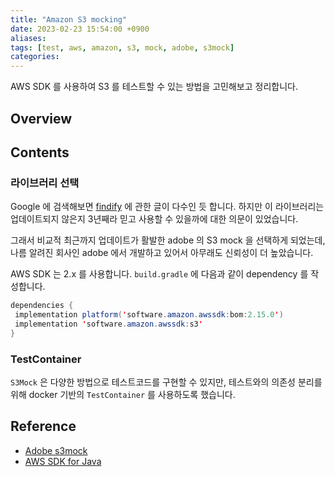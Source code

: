 ```yaml
---
title: "Amazon S3 mocking"
date: 2023-02-23 15:54:00 +0900
aliases: 
tags: [test, aws, amazon, s3, mock, adobe, s3mock]
categories: 
---
```


AWS SDK 를 사용하여 S3 를 테스트할 수 있는 방법을 고민해보고 정리합니다.

## Overview

## Contents

### 라이브러리 선택

Google 에 검색해보면 [findify](https://github.com/findify/s3mock) 에 관한 글이 다수인 듯 합니다. 하지만 이 라이브러리는 업데이트되지 않은지 3년째라 믿고 사용할 수 있을까에 대한 의문이 있었습니다.

그래서 비교적 최근까지 업데이트가 활발한 adobe 의 S3 mock 을 선택하게 되었는데, 나름 알려진 회사인 adobe 에서 개발하고 있어서 아무래도 신뢰성이 더 높았습니다.

AWS SDK 는 2.x 를 사용합니다. `build.gradle` 에 다음과 같이 dependency 를 작성합니다.

```java
dependencies {
 implementation platform('software.amazon.awssdk:bom:2.15.0')
 implementation 'software.amazon.awssdk:s3'
}
```

### TestContainer

`S3Mock` 은 다양한 방법으로 테스트코드를 구현할 수 있지만, 테스트와의 의존성 분리를 위해 docker 기반의 `TestContainer` 를 사용하도록 했습니다.



## Reference

- [Adobe s3mock](https://github.com/adobe/S3Mock)
- [AWS SDK for Java]()
